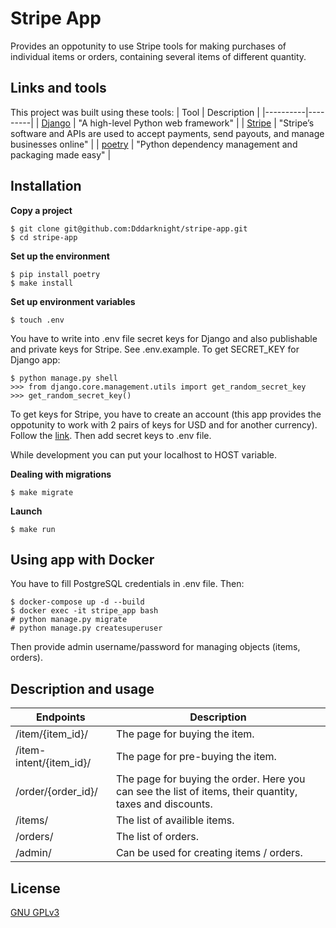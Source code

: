 # Stripe App
Provides an oppotunity to use Stripe tools for making purchases of individual items or orders, containing several items of different quantity.


## Links and tools
This project was built using these tools:
| Tool | Description |
|----------|---------|
| [Django](https://www.djangoproject.com/) |  "A high-level Python web framework" |
| [Stripe](https://stripe.com/docs) |  "Stripe’s software and APIs are used to accept payments, send payouts, and manage businesses online" |
| [poetry](https://python-poetry.org/) |  "Python dependency management and packaging made easy" |


## Installation
**Copy a project**
```
$ git clone git@github.com:Dddarknight/stripe-app.git
$ cd stripe-app
```

**Set up the environment**
```
$ pip install poetry
$ make install
```

**Set up environment variables**
```
$ touch .env
```
You have to write into .env file secret keys for Django and also publishable and private keys for Stripe. See .env.example.
To get SECRET_KEY for Django app:
```
$ python manage.py shell
>>> from django.core.management.utils import get_random_secret_key
>>> get_random_secret_key()
```
To get keys for Stripe, you have to create an account (this app provides the oppotunity to work with 2 pairs of keys for USD and for another currency). Follow the [link](https://dashboard.stripe.com/login).
Then add secret keys to .env file.

While development you can put your localhost to HOST variable.

**Dealing with migrations**
```
$ make migrate
```
**Launch**
```
$ make run
```
## Using app with Docker
You have to fill PostgreSQL credentials in .env file.
Then:
```
$ docker-compose up -d --build
$ docker exec -it stripe_app bash
# python manage.py migrate
# python manage.py createsuperuser
```
Then provide admin username/password for managing objects (items, orders).

## Description and usage
| Endpoints | Description |
|----------|---------|
| /item/{item_id}/ |  The page for buying the item.  |
| /item-intent/{item_id}/ |  The page for pre-buying the item.  |
| /order/{order_id}/ | The page for buying the order. Here you can see the list of items, their quantity, taxes and discounts. |
| /items/ |  The list of availible items.  |
| /orders/ |  The list of orders.  |
| /admin/ |  Can be used for creating items / orders.  |


## License
[GNU GPLv3](https://choosealicense.com/licenses/gpl-3.0/)